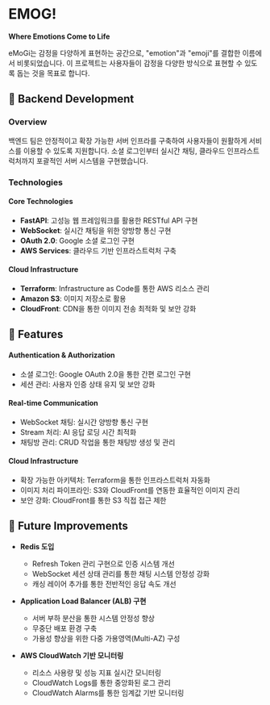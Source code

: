 # EMOG!

**Where Emotions Come to Life**

eMoGi는 감정을 다양하게 표현하는 공간으로, "emotion"과 "emoji"를 결합한 이름에서 비롯되었습니다. 이 프로젝트는 사용자들이 감정을 다양한 방식으로 표현할 수 있도록 돕는 것을 목표로 합니다.

## 🚀 Backend Development

### Overview

백엔드 팀은 안정적이고 확장 가능한 서버 인프라를 구축하여 사용자들이 원활하게 서비스를 이용할 수 있도록 지원합니다. 소셜 로그인부터 실시간 채팅, 클라우드 인프라스트럭처까지 포괄적인 서버 시스템을 구현했습니다.

### Technologies

#### Core Technologies

- **FastAPI**: 고성능 웹 프레임워크를 활용한 RESTful API 구현
- **WebSocket**: 실시간 채팅을 위한 양방향 통신 구현
- **OAuth 2.0**: Google 소셜 로그인 구현
- **AWS Services**: 클라우드 기반 인프라스트럭처 구축

#### Cloud Infrastructure

- **Terraform**: Infrastructure as Code를 통한 AWS 리소스 관리
- **Amazon S3**: 이미지 저장소로 활용
- **CloudFront**: CDN을 통한 이미지 전송 최적화 및 보안 강화

## 📒 Features

#### Authentication & Authorization

- 소셜 로그인: Google OAuth 2.0을 통한 간편 로그인 구현
- 세션 관리: 사용자 인증 상태 유지 및 보안 강화

#### Real-time Communication

- WebSocket 채팅: 실시간 양방향 통신 구현
- Stream 처리: AI 응답 로딩 시간 최적화
- 채팅방 관리: CRUD 작업을 통한 채팅방 생성 및 관리

#### Cloud Infrastructure

- 확장 가능한 아키텍처: Terraform을 통한 인프라스트럭처 자동화
- 이미지 처리 파이프라인: S3와 CloudFront를 연동한 효율적인 이미지 관리
- 보안 강화: CloudFront를 통한 S3 직접 접근 제한

## 🌟 Future Improvements

- **Redis 도입**

  - Refresh Token 관리 구현으로 인증 시스템 개선
  - WebSocket 세션 상태 관리를 통한 채팅 시스템 안정성 강화
  - 캐싱 레이어 추가를 통한 전반적인 응답 속도 개선

- **Application Load Balancer (ALB) 구현**

  - 서버 부하 분산을 통한 시스템 안정성 향상
  - 무중단 배포 환경 구축
  - 가용성 향상을 위한 다중 가용영역(Multi-AZ) 구성

- **AWS CloudWatch 기반 모니터링**

  - 리소스 사용량 및 성능 지표 실시간 모니터링
  - CloudWatch Logs를 통한 중앙화된 로그 관리
  - CloudWatch Alarms를 통한 임계값 기반 모니터링
